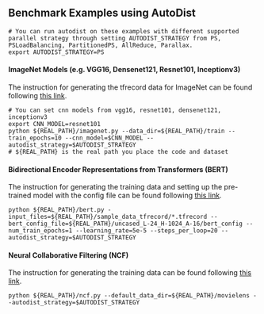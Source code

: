 ## Benchmark Examples using AutoDist
```
# You can run autodist on these examples with different supported parallel strategy through setting AUTODIST_STRATEGY from PS, PSLoadBalancing, PartitionedPS, AllReduce, Parallax.
export AUTODIST_STRATEGY=PS
```

#### ImageNet Models (e.g. VGG16, Densenet121, Resnet101, Inceptionv3)
The instruction for generating the tfrecord data for ImageNet can be found following [this link](https://github.com/tensorflow/models/tree/master/official/vision/image_classification#legacy-tfrecords).
```
# You can set cnn models from vgg16, resnet101, densenet121, inceptionv3
export CNN_MODEL=resnet101
python ${REAL_PATH}/imagenet.py --data_dir=${REAL_PATH}/train --train_epochs=10 --cnn_model=$CNN_MODEL --autodist_strategy=$AUTODIST_STRATEGY
# ${REAL_PATH} is the real path you place the code and dataset
```

#### Bidirectional Encoder Representations from Transformers (BERT)
The instruction for generating the training data and setting up the pre-trained model with the config file can be found following [this link](https://github.com/tensorflow/models/tree/master/official/nlp/bert).
```
python ${REAL_PATH}/bert.py -input_files=${REAL_PATH}/sample_data_tfrecord/*.tfrecord --bert_config_file=${REAL_PATH}/uncased_L-24_H-1024_A-16/bert_config --num_train_epochs=1 --learning_rate=5e-5 --steps_per_loop=20 --autodist_strategy=$AUTODIST_STRATEGY
```

#### Neural Collaborative Filtering (NCF) 
The instruction for generating the training data can be found following [this link](https://github.com/tensorflow/models/tree/master/official/recommendation).
```
python ${REAL_PATH}/ncf.py --default_data_dir=${REAL_PATH}/movielens --autodist_strategy=$AUTODIST_STRATEGY
```


